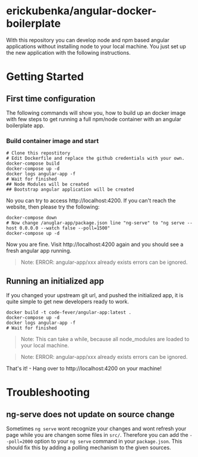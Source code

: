 # erickubenka/angular-docker-boilerplate
With this repository you can develop node and npm based angular applications without installing node to your local machine. You just set up the new application with the following instructions.

# Getting Started

## First time configuration

The following commands will show you, how to build up an docker image with few steps to get running a full npm/node container with an angular boilerplate app.

### Build container image and start
````
# Clone this repostitory
# Edit Dockerfile and replace the github credentials with your own.
docker-compose build
docker-compose up -d
docker logs angular-app -f
# Wait for finished
## Node Modules will be created
## Bootstrap angular application will be created
````
No you can try to access http://localhost:4200. If you can't reach the website, then please try the following:
````
docker-compose down
# Now change /anuglar-app/package.json line "ng-serve" to "ng serve --host 0.0.0.0 --watch false --poll=1500"
docker-compose up -d
````
Now you are fine. Visit http://localhost:4200 again and you should see a fresh angular app running.
> Note: ERROR: angular-app/xxx already exists errors can be ignored.

## Running an initialized app
If you changed your upstream git url, and pushed the initialized app, it is quite simple to get new developers ready to work.
````
docker build -t code-fever/angular-app:latest .
docker-compose up -d
docker logs angular-app -f
# Wait for finished
````
> Note: This can take a while, because all node_modules are loaded to your local machine.

> Note: ERROR: angular-app/xxx already exists errors can be ignored.

That's it! - Hang over to http://localhost:4200 on your machine!


# Troubleshooting

## ng-serve does not update on source change
Sometimes `ng serve` wont recognize your changes and wont refresh your page while you are changen some files in `src/`. Therefore you can add the `--poll=2000` option to your `ng serve` command in your `package.json`. This should fix this by adding a polling mechanism to the given sources.

